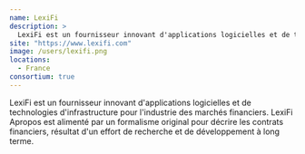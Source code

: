 ```yaml
---
name: LexiFi
description: >
  LexiFi est un fournisseur innovant d'applications logicielles et de technologies d'infrastructure pour l'industrie des marchés financiers.
site: "https://www.lexifi.com"
image: /users/lexifi.png
locations:
  - France
consortium: true
---
```


LexiFi est un fournisseur innovant d'applications logicielles et de technologies d'infrastructure pour l'industrie des marchés financiers. LexiFi Apropos est alimenté par un formalisme original pour décrire les contrats financiers, résultat d'un effort de recherche et de développement à long terme.
